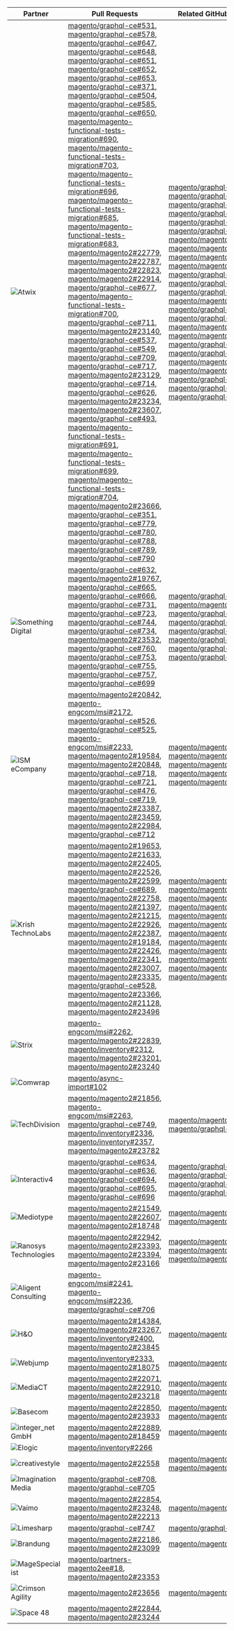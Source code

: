| Partner | Pull Requests | Related GitHub Issues |
| ------- | ------- | ------- |
| <img alt="Atwix" src="https://avatars3.githubusercontent.com/t/2617739?s=400&v=4"> | [magento/graphql-ce#531](https://github.com/magento/graphql-ce/pull/531), [magento/graphql-ce#578](https://github.com/magento/graphql-ce/pull/578), [magento/graphql-ce#647](https://github.com/magento/graphql-ce/pull/647), [magento/graphql-ce#648](https://github.com/magento/graphql-ce/pull/648), [magento/graphql-ce#651](https://github.com/magento/graphql-ce/pull/651), [magento/graphql-ce#652](https://github.com/magento/graphql-ce/pull/652), [magento/graphql-ce#653](https://github.com/magento/graphql-ce/pull/653), [magento/graphql-ce#371](https://github.com/magento/graphql-ce/pull/371), [magento/graphql-ce#504](https://github.com/magento/graphql-ce/pull/504), [magento/graphql-ce#585](https://github.com/magento/graphql-ce/pull/585), [magento/graphql-ce#650](https://github.com/magento/graphql-ce/pull/650), [magento/magento-functional-tests-migration#690](https://github.com/magento/magento-functional-tests-migration/pull/690), [magento/magento-functional-tests-migration#703](https://github.com/magento/magento-functional-tests-migration/pull/703), [magento/magento-functional-tests-migration#696](https://github.com/magento/magento-functional-tests-migration/pull/696), [magento/magento-functional-tests-migration#685](https://github.com/magento/magento-functional-tests-migration/pull/685), [magento/magento-functional-tests-migration#683](https://github.com/magento/magento-functional-tests-migration/pull/683), [magento/magento2#22779](https://github.com/magento/magento2/pull/22779), [magento/magento2#22787](https://github.com/magento/magento2/pull/22787), [magento/magento2#22823](https://github.com/magento/magento2/pull/22823), [magento/magento2#22914](https://github.com/magento/magento2/pull/22914), [magento/graphql-ce#677](https://github.com/magento/graphql-ce/pull/677), [magento/magento-functional-tests-migration#700](https://github.com/magento/magento-functional-tests-migration/pull/700), [magento/graphql-ce#711](https://github.com/magento/graphql-ce/pull/711), [magento/magento2#23140](https://github.com/magento/magento2/pull/23140), [magento/graphql-ce#537](https://github.com/magento/graphql-ce/pull/537), [magento/graphql-ce#549](https://github.com/magento/graphql-ce/pull/549), [magento/graphql-ce#709](https://github.com/magento/graphql-ce/pull/709), [magento/graphql-ce#717](https://github.com/magento/graphql-ce/pull/717), [magento/magento2#23129](https://github.com/magento/magento2/pull/23129), [magento/graphql-ce#714](https://github.com/magento/graphql-ce/pull/714), [magento/graphql-ce#626](https://github.com/magento/graphql-ce/pull/626), [magento/magento2#23234](https://github.com/magento/magento2/pull/23234), [magento/magento2#23607](https://github.com/magento/magento2/pull/23607), [magento/graphql-ce#493](https://github.com/magento/graphql-ce/pull/493), [magento/magento-functional-tests-migration#691](https://github.com/magento/magento-functional-tests-migration/pull/691), [magento/magento-functional-tests-migration#699](https://github.com/magento/magento-functional-tests-migration/pull/699), [magento/magento-functional-tests-migration#704](https://github.com/magento/magento-functional-tests-migration/pull/704), [magento/magento2#23666](https://github.com/magento/magento2/pull/23666), [magento/graphql-ce#351](https://github.com/magento/graphql-ce/pull/351), [magento/graphql-ce#779](https://github.com/magento/graphql-ce/pull/779), [magento/graphql-ce#780](https://github.com/magento/graphql-ce/pull/780), [magento/graphql-ce#788](https://github.com/magento/graphql-ce/pull/788), [magento/graphql-ce#789](https://github.com/magento/graphql-ce/pull/789), [magento/graphql-ce#790](https://github.com/magento/graphql-ce/pull/790) | [magento/graphql-ce#533](https://github.com/magento/graphql-ce/issues/533), [magento/graphql-ce#640](https://github.com/magento/graphql-ce/issues/640), [magento/graphql-ce#603](https://github.com/magento/graphql-ce/issues/603), [magento/graphql-ce#198](https://github.com/magento/graphql-ce/issues/198), [magento/graphql-ce#309](https://github.com/magento/graphql-ce/issues/309), [magento/graphql-ce#535](https://github.com/magento/graphql-ce/issues/535), [magento/magento2#22771](https://github.com/magento/magento2/issues/22771), [magento/magento2#22786](https://github.com/magento/magento2/issues/22786), [magento/magento2#22822](https://github.com/magento/magento2/issues/22822), [magento/magento2#22899](https://github.com/magento/magento2/issues/22899), [magento/graphql-ce#675](https://github.com/magento/graphql-ce/issues/675), [magento/graphql-ce#682](https://github.com/magento/graphql-ce/issues/682), [magento/graphql-ce#681](https://github.com/magento/graphql-ce/issues/681), [magento/magento2#23138](https://github.com/magento/magento2/issues/23138), [magento/graphql-ce#674](https://github.com/magento/graphql-ce/issues/674), [magento/graphql-ce#683](https://github.com/magento/graphql-ce/issues/683), [magento/magento2#4788](https://github.com/magento/magento2/issues/4788), [magento/magento2#22934](https://github.com/magento/magento2/issues/22934), [magento/graphql-ce#486](https://github.com/magento/graphql-ce/issues/486), [magento/graphql-ce#622](https://github.com/magento/graphql-ce/issues/622), [magento/magento2#23233](https://github.com/magento/magento2/issues/23233), [magento/magento2#23606](https://github.com/magento/magento2/issues/23606), [magento/graphql-ce#167](https://github.com/magento/graphql-ce/issues/167), [magento/graphql-ce#702](https://github.com/magento/graphql-ce/issues/702), [magento/graphql-ce#738](https://github.com/magento/graphql-ce/issues/738) |
| <img alt="Something Digital" src="https://avatars0.githubusercontent.com/t/2617773?s=400&v=4"> | [magento/graphql-ce#632](https://github.com/magento/graphql-ce/pull/632), [magento/magento2#19767](https://github.com/magento/magento2/pull/19767), [magento/graphql-ce#665](https://github.com/magento/graphql-ce/pull/665), [magento/graphql-ce#666](https://github.com/magento/graphql-ce/pull/666), [magento/graphql-ce#731](https://github.com/magento/graphql-ce/pull/731), [magento/graphql-ce#723](https://github.com/magento/graphql-ce/pull/723), [magento/graphql-ce#744](https://github.com/magento/graphql-ce/pull/744), [magento/graphql-ce#734](https://github.com/magento/graphql-ce/pull/734), [magento/magento2#23532](https://github.com/magento/magento2/pull/23532), [magento/graphql-ce#760](https://github.com/magento/graphql-ce/pull/760), [magento/graphql-ce#753](https://github.com/magento/graphql-ce/pull/753), [magento/graphql-ce#755](https://github.com/magento/graphql-ce/pull/755), [magento/graphql-ce#757](https://github.com/magento/graphql-ce/pull/757), [magento/graphql-ce#699](https://github.com/magento/graphql-ce/pull/699) | [magento/graphql-ce#601](https://github.com/magento/graphql-ce/issues/601), [magento/magento2#19515](https://github.com/magento/magento2/issues/19515), [magento/graphql-ce#658](https://github.com/magento/graphql-ce/issues/658), [magento/graphql-ce#657](https://github.com/magento/graphql-ce/issues/657), [magento/graphql-ce#716](https://github.com/magento/graphql-ce/issues/716), [magento/graphql-ce#732](https://github.com/magento/graphql-ce/issues/732), [magento/graphql-ce#739](https://github.com/magento/graphql-ce/issues/739), [magento/graphql-ce#438](https://github.com/magento/graphql-ce/issues/438) |
| <img alt="ISM eCompany" src="https://avatars0.githubusercontent.com/t/2688771?s=400&v=4"> | [magento/magento2#20842](https://github.com/magento/magento2/pull/20842), [magento-engcom/msi#2172](https://github.com/magento-engcom/msi/pull/2172), [magento/graphql-ce#526](https://github.com/magento/graphql-ce/pull/526), [magento/graphql-ce#525](https://github.com/magento/graphql-ce/pull/525), [magento-engcom/msi#2233](https://github.com/magento-engcom/msi/pull/2233), [magento/magento2#19584](https://github.com/magento/magento2/pull/19584), [magento/magento2#20848](https://github.com/magento/magento2/pull/20848), [magento/graphql-ce#718](https://github.com/magento/graphql-ce/pull/718), [magento/graphql-ce#721](https://github.com/magento/graphql-ce/pull/721), [magento/graphql-ce#476](https://github.com/magento/graphql-ce/pull/476), [magento/graphql-ce#719](https://github.com/magento/graphql-ce/pull/719), [magento/magento2#23387](https://github.com/magento/magento2/pull/23387), [magento/magento2#23459](https://github.com/magento/magento2/pull/23459), [magento/magento2#22984](https://github.com/magento/magento2/pull/22984), [magento/graphql-ce#712](https://github.com/magento/graphql-ce/pull/712) | [magento/magento2#20481](https://github.com/magento/magento2/issues/20481), [magento/magento2#18651](https://github.com/magento/magento2/issues/18651), [magento/magento2#23386](https://github.com/magento/magento2/issues/23386), [magento/magento2#22814](https://github.com/magento/magento2/issues/22814), [magento/magento2#14071](https://github.com/magento/magento2/issues/14071) |
| <img alt="Krish TechnoLabs" src="https://avatars0.githubusercontent.com/t/2849637?s=400&v=4"> | [magento/magento2#19653](https://github.com/magento/magento2/pull/19653), [magento/magento2#21633](https://github.com/magento/magento2/pull/21633), [magento/magento2#22405](https://github.com/magento/magento2/pull/22405), [magento/magento2#22526](https://github.com/magento/magento2/pull/22526), [magento/magento2#22599](https://github.com/magento/magento2/pull/22599), [magento/graphql-ce#689](https://github.com/magento/graphql-ce/pull/689), [magento/magento2#22758](https://github.com/magento/magento2/pull/22758), [magento/magento2#21397](https://github.com/magento/magento2/pull/21397), [magento/magento2#21215](https://github.com/magento/magento2/pull/21215), [magento/magento2#22926](https://github.com/magento/magento2/pull/22926), [magento/magento2#22387](https://github.com/magento/magento2/pull/22387), [magento/magento2#19184](https://github.com/magento/magento2/pull/19184), [magento/magento2#22426](https://github.com/magento/magento2/pull/22426), [magento/magento2#22341](https://github.com/magento/magento2/pull/22341), [magento/magento2#23007](https://github.com/magento/magento2/pull/23007), [magento/magento2#23335](https://github.com/magento/magento2/pull/23335), [magento/graphql-ce#528](https://github.com/magento/graphql-ce/pull/528), [magento/magento2#23366](https://github.com/magento/magento2/pull/23366), [magento/magento2#21128](https://github.com/magento/magento2/pull/21128), [magento/magento2#23496](https://github.com/magento/magento2/pull/23496) | [magento/magento2#9155](https://github.com/magento/magento2/issues/9155), [magento/magento2#16939](https://github.com/magento/magento2/issues/16939), [magento/magento2#21596](https://github.com/magento/magento2/issues/21596), [magento/magento2#3795](https://github.com/magento/magento2/issues/3795), [magento/magento2#21214](https://github.com/magento/magento2/issues/21214), [magento/magento2#22924](https://github.com/magento/magento2/issues/22924), [magento/magento2#22380](https://github.com/magento/magento2/issues/22380), [magento/magento2#16446](https://github.com/magento/magento2/issues/16446), [magento/magento2#22425](https://github.com/magento/magento2/issues/22425), [magento/magento2#22940](https://github.com/magento/magento2/issues/22940), [magento/magento2#21126](https://github.com/magento/magento2/issues/21126), [magento/magento2#16234](https://github.com/magento/magento2/issues/16234) |
| <img alt="Strix" src="https://avatars1.githubusercontent.com/t/2617740?s=400&v=4"> | [magento-engcom/msi#2262](https://github.com/magento-engcom/msi/pull/2262), [magento/magento2#22839](https://github.com/magento/magento2/pull/22839), [magento/inventory#2312](https://github.com/magento/inventory/pull/2312), [magento/magento2#23201](https://github.com/magento/magento2/pull/23201), [magento/magento2#23240](https://github.com/magento/magento2/pull/23240) |  |
| <img alt="Comwrap" src="https://avatars3.githubusercontent.com/t/2637428?s=400&v=4"> | [magento/async-import#102](https://github.com/magento/async-import/pull/102) |  |
| <img alt="TechDivision" src="https://avatars3.githubusercontent.com/t/2617775?s=400&v=4"> | [magento/magento2#21856](https://github.com/magento/magento2/pull/21856), [magento-engcom/msi#2263](https://github.com/magento-engcom/msi/pull/2263), [magento/graphql-ce#749](https://github.com/magento/graphql-ce/pull/749), [magento/inventory#2336](https://github.com/magento/inventory/pull/2336), [magento/inventory#2357](https://github.com/magento/inventory/pull/2357), [magento/magento2#23782](https://github.com/magento/magento2/pull/23782) | [magento/magento2#21842](https://github.com/magento/magento2/issues/21842), [magento/graphql-ce#687](https://github.com/magento/graphql-ce/issues/687) |
| <img alt="Interactiv4" src="https://avatars0.githubusercontent.com/t/2545919?s=400&v=4"> | [magento/graphql-ce#634](https://github.com/magento/graphql-ce/pull/634), [magento/graphql-ce#636](https://github.com/magento/graphql-ce/pull/636), [magento/graphql-ce#694](https://github.com/magento/graphql-ce/pull/694), [magento/graphql-ce#695](https://github.com/magento/graphql-ce/pull/695), [magento/graphql-ce#696](https://github.com/magento/graphql-ce/pull/696) | [magento/graphql-ce#631](https://github.com/magento/graphql-ce/issues/631), [magento/graphql-ce#628](https://github.com/magento/graphql-ce/issues/628), [magento/graphql-ce#574](https://github.com/magento/graphql-ce/issues/574), [magento/graphql-ce#686](https://github.com/magento/graphql-ce/issues/686) |
| <img alt="Mediotype" src="https://avatars0.githubusercontent.com/t/2916141?s=400&v=4"> | [magento/magento2#21549](https://github.com/magento/magento2/pull/21549), [magento/magento2#22607](https://github.com/magento/magento2/pull/22607), [magento/magento2#18748](https://github.com/magento/magento2/pull/18748) | [magento/magento2#21852](https://github.com/magento/magento2/issues/21852), [magento/magento2#22563](https://github.com/magento/magento2/issues/22563) |
| <img alt="Ranosys Technologies" src="https://avatars0.githubusercontent.com/t/3182140?s=400&v=4"> | [magento/magento2#22942](https://github.com/magento/magento2/pull/22942), [magento/magento2#23393](https://github.com/magento/magento2/pull/23393), [magento/magento2#23394](https://github.com/magento/magento2/pull/23394), [magento/magento2#23166](https://github.com/magento/magento2/pull/23166) | [magento/magento2#18337](https://github.com/magento/magento2/issues/18337), [magento/magento2#21974](https://github.com/magento/magento2/issues/21974), [magento/magento2#23377](https://github.com/magento/magento2/issues/23377) |
| <img alt="Aligent Consulting" src="https://avatars3.githubusercontent.com/t/2686050?s=400&v=4"> | [magento-engcom/msi#2241](https://github.com/magento-engcom/msi/pull/2241), [magento-engcom/msi#2236](https://github.com/magento-engcom/msi/pull/2236), [magento/graphql-ce#706](https://github.com/magento/graphql-ce/pull/706) |  |
| <img alt="H&O" src="https://avatars3.githubusercontent.com/t/2617753?s=400&v=4"> | [magento/magento2#14384](https://github.com/magento/magento2/pull/14384), [magento/magento2#23267](https://github.com/magento/magento2/pull/23267), [magento/inventory#2400](https://github.com/magento/inventory/pull/2400), [magento/magento2#23845](https://github.com/magento/magento2/pull/23845) | [magento/magento2#23266](https://github.com/magento/magento2/issues/23266) |
| <img alt="Webjump" src="https://avatars3.githubusercontent.com/t/2849617?s=400&v=4"> | [magento/inventory#2333](https://github.com/magento/inventory/pull/2333), [magento/magento2#18075](https://github.com/magento/magento2/pull/18075) | [magento/magento2#13561](https://github.com/magento/magento2/issues/13561) |
| <img alt="MediaCT" src="https://avatars3.githubusercontent.com/t/2617762?s=400&v=4"> | [magento/magento2#22071](https://github.com/magento/magento2/pull/22071), [magento/magento2#22910](https://github.com/magento/magento2/pull/22910), [magento/magento2#23218](https://github.com/magento/magento2/pull/23218) | [magento/magento2#13266](https://github.com/magento/magento2/issues/13266), [magento/magento2#22266](https://github.com/magento/magento2/issues/22266) |
| <img alt="Basecom" src="https://avatars3.githubusercontent.com/t/2789095?s=400&v=4"> | [magento/magento2#22850](https://github.com/magento/magento2/pull/22850), [magento/magento2#23933](https://github.com/magento/magento2/pull/23933) | [magento/magento2#6659](https://github.com/magento/magento2/issues/6659), [magento/magento2#23932](https://github.com/magento/magento2/issues/23932) |
| <img alt="integer_net GmbH" src="https://avatars0.githubusercontent.com/t/3161792?s=400&v=4"> | [magento/magento2#22889](https://github.com/magento/magento2/pull/22889), [magento/magento2#18459](https://github.com/magento/magento2/pull/18459) | [magento/magento2#12696](https://github.com/magento/magento2/issues/12696) |
| <img alt="Elogic" src="https://avatars1.githubusercontent.com/t/2986335?s=400&v=4"> | [magento/inventory#2266](https://github.com/magento/inventory/pull/2266) |  |
| <img alt="creativestyle" src="https://avatars1.githubusercontent.com/t/3230856?s=400&v=4"> | [magento/magento2#22558](https://github.com/magento/magento2/pull/22558) | [magento/magento2#12612](https://github.com/magento/magento2/issues/12612), [magento/magento2#22556](https://github.com/magento/magento2/issues/22556) |
| <img alt="Imagination Media" src="https://avatars2.githubusercontent.com/t/2671890?s=400&v=4"> | [magento/graphql-ce#708](https://github.com/magento/graphql-ce/pull/708), [magento/graphql-ce#705](https://github.com/magento/graphql-ce/pull/705) |  |
| <img alt="Vaimo" src="https://avatars0.githubusercontent.com/t/2617778?s=400&v=4"> | [magento/magento2#22854](https://github.com/magento/magento2/pull/22854), [magento/magento2#23248](https://github.com/magento/magento2/pull/23248), [magento/magento2#22213](https://github.com/magento/magento2/pull/22213) | [magento/magento2#4628](https://github.com/magento/magento2/issues/4628) |
| <img alt="Limesharp" src="https://avatars1.githubusercontent.com/t/2802699?s=400&v=4"> | [magento/graphql-ce#747](https://github.com/magento/graphql-ce/pull/747) | [magento/graphql-ce#736](https://github.com/magento/graphql-ce/issues/736) |
| <img alt="Brandung" src="https://avatars0.githubusercontent.com/t/3164069?s=400&v=4"> | [magento/magento2#22186](https://github.com/magento/magento2/pull/22186), [magento/magento2#23099](https://github.com/magento/magento2/pull/23099) | [magento/magento2#22127](https://github.com/magento/magento2/issues/22127) |
| <img alt="MageSpecialist" src="https://avatars2.githubusercontent.com/t/2617761?s=400&v=4"> | [magento/partners-magento2ee#18](https://github.com/magento/partners-magento2ee/pull/18), [magento/magento2#23353](https://github.com/magento/magento2/pull/23353) |  |
| <img alt="Crimson Agility" src="https://avatars2.githubusercontent.com/t/2617746?s=400&v=4"> | [magento/magento2#23656](https://github.com/magento/magento2/pull/23656) | [magento/magento2#22112](https://github.com/magento/magento2/issues/22112) |
| <img alt="Space 48" src="https://avatars3.githubusercontent.com/t/2617774?s=400&v=4"> | [magento/magento2#22844](https://github.com/magento/magento2/pull/22844), [magento/magento2#23244](https://github.com/magento/magento2/pull/23244) |  |